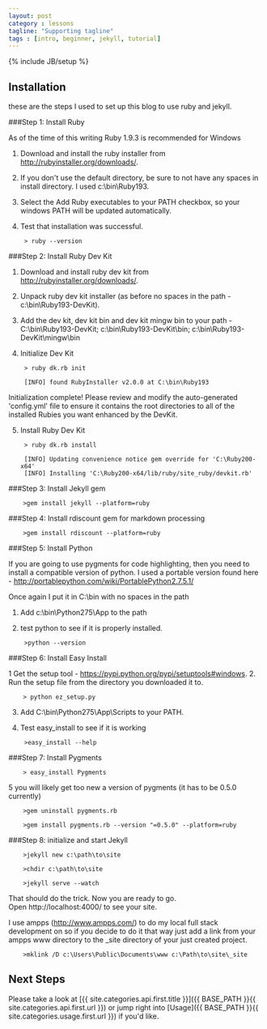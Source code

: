 ```yaml
---
layout: post
category : lessons
tagline: "Supporting tagline"
tags : [intro, beginner, jekyll, tutorial]
---
```

{% include JB/setup %}
## Installation

these are the steps I used to set up this blog to use ruby and jekyll.

###Step 1: Install Ruby

 As of the time of this writing Ruby 1.9.3 is recommended for Windows 

1. Download and install the ruby installer from http://rubyinstaller.org/downloads/.
2. If you don't use the default directory, be sure to not have any spaces in install directory. I used c:\bin\Ruby193.

3. Select the Add Ruby executables to your PATH checkbox, so your windows PATH will be updated automatically.

3. Test that installation was successful.

        > ruby --version

###Step 2: Install Ruby Dev Kit
1. Download and install ruby dev kit from http://rubyinstaller.org/downloads/.
2. Unpack ruby dev kit installer (as before no spaces in the path - c:\bin\Ruby193-DevKit).
3. Add the dev kit, dev kit bin and dev kit mingw bin to your path - C:\bin\Ruby193-DevKit; c:\bin\Ruby193-DevKit\bin; c:\bin\Ruby193-DevKit\mingw\bin
4. Initialize Dev Kit

        > ruby dk.rb init

        [INFO] found RubyInstaller v2.0.0 at C:\bin\Ruby193

Initialization complete! Please review and modify the auto-generated
'config.yml' file to ensure it contains the root directories to all
of the installed Rubies you want enhanced by the DevKit.

5. Install Ruby Dev Kit

        > ruby dk.rb install

        [INFO] Updating convenience notice gem override for 'C:\Ruby200-x64'
        [INFO] Installing 'C:\Ruby200-x64/lib/ruby/site_ruby/devkit.rb'

###Step 3: Install Jekyll gem

        >gem install jekyll --platform=ruby

###Step 4: Install rdiscount gem for markdown processing

        >gem install rdiscount --platform=ruby

###Step 5: Install Python

If you are going to use pygments for code highlighting, then you need to  install a compatible version of python. I used a portable version found here - http://portablepython.com/wiki/PortablePython2.7.5.1/

Once again I put it in C:\bin with no spaces in the path

1. Add c:\bin\Python275\App to the path

2. test python to see if it is properly installed.

        >python --version

###Step 6: Install Easy Install

1 Get the setup tool - https://pypi.python.org/pypi/setuptools#windows.
2. Run the setup file from the directory you downloaded it to.

        > python ez_setup.py

3. Add C:\bin\Python275\App\Scripts to your PATH.

4. Test easy_install to see if it is working

        >easy_install --help

###Step 7: Install Pygments

        > easy_install Pygments

5 you will likely get too new a version of pygments (it has to be 0.5.0 currently)

        >gem uninstall pygments.rb

        >gem install pygments.rb --version "=0.5.0" --platform=ruby

###Step 8: initialize and start Jekyll 

        >jekyll new c:\path\to\site

        >chdir c:\path\to\site

        >jekyll serve --watch

That should do the trick. Now you are ready to go.  
Open http://localhost:4000/ to see your site.

I use ampps (http://www.ampps.com/) to do my local full stack development on so if you decide to do it that way just add a link from your ampps www directory to the _site directory of your just created project. 

        >mklink /D c:\Users\Public\Documents\www c:\Path\to\site\_site




## Next Steps

Please take a look at [{{ site.categories.api.first.title }}]({{ BASE_PATH }}{{ site.categories.api.first.url }})
or jump right into [Usage]({{ BASE_PATH }}{{ site.categories.usage.first.url }}) if you'd like.
